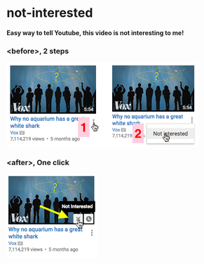 # not-interested
#### Easy way to tell Youtube, this video is not interesting to me!

### \<before\>, 2 steps
<img src="screenshots/before.png" />

### \<after\>, One click
<img src="screenshots/after.png" />
